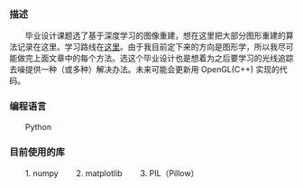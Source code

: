 ### 描述
&emsp;&emsp;毕业设计课题选了基于深度学习的图像重建，想在这里把大部分图形重建的算法记录在这里。学习路线在[这里](https://blog.csdn.net/gwplovekimi/article/details/83041627)。由于我目前定下来的方向是图形学，所以我尽可能做完上面文章中的每个方法。选这个毕业设计也是想着为之后要学习的光线追踪去噪提供一种（或多种）解决办法。未来可能会更新用 OpenGL(C++) 实现的代码。
### 编程语言
&emsp;&emsp;Python
### 目前使用的库
&emsp;&emsp;1. numpy
&emsp;&emsp;2. matplotlib
&emsp;&emsp;3. PIL（Pillow）